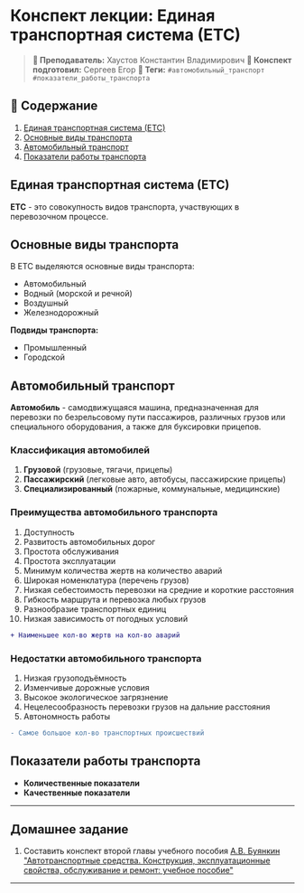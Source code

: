 # Конспект лекции: Единая транспортная система (ЕТС)

> **🐙 Преподаватель:** Хаустов Константин Владимирович
> **🦁 Конспект подготовил:** Сергеев Егор
> **🌴 Теги:** `#автомобильный_транспорт` `#показатели_работы_транспорта`

## 📕 Содержание

1. [Единая транспортная система (ЕТС)](#единая-транспортная-система-етс)
2. [Основные виды транспорта](#основные-виды-транспорта)
3. [Автомобильный транспорт](#автомобильный-транспорт)
4. [Показатели работы транспорта](#показатели-работы-транспорта)

## Единая транспортная система (ЕТС)

**ЕТС** - это совокупность видов транспорта, участвующих в перевозочном процессе.

## Основные виды транспорта

В ЕТС выделяются основные виды транспорта:

- Автомобильный
- Водный (морской и речной)
- Воздушный
- Железнодорожный

**Подвиды транспорта:**
- Промышленный
- Городской

## Автомобильный транспорт

**Автомобиль** - самодвижущаяся машина, предназначенная для перевозки по безрельсовому пути пассажиров, различных грузов или специального оборудования, а также для буксировки прицепов.

### Классификация автомобилей

1. **Грузовой** (грузовые, тягачи, прицепы)
2. **Пассажирский** (легковые авто, автобусы, пассажирские прицепы)
3. **Специализированный** (пожарные, коммунальные, медицинские)

### Преимущества автомобильного транспорта

1. Доступность
2. Развитость автомобильных дорог
3. Простота обслуживания
4. Простота эксплуатации
5. Минимум количества жертв на количество аварий
6. Широкая номенклатура (перечень грузов)
7. Низкая себестоимость перевозки на средние и короткие расстояния
8. Гибкость маршрута и перевозка любых грузов
9. Разнообразие транспортных единиц
10. Низкая зависимость от погодных условий
```diff
+ Наименьшее кол-во жертв на кол-во аварий
```

### Недостатки автомобильного транспорта

1. Низкая грузоподъёмность
2. Изменчивые дорожные условия
3. Высокое экологическое загрязнение
4. Нецелесообразность перевозки грузов на дальние расстояния
5. Автономность работы
```diff
- Самое большое кол-во транспортных происшествий
```

## Показатели работы транспорта

- **Количественные показатели**
- **Качественные показатели**

---

## Домашнее задание

1. Составить конспект второй главы учебного пособия [A.В. Буянкин "Автотранспортные средства. Конструкция, эксплуатационные свойства, обслуживание и ремонт: учебное пособие"](https://e.lanbook.com/book/193890)

---
